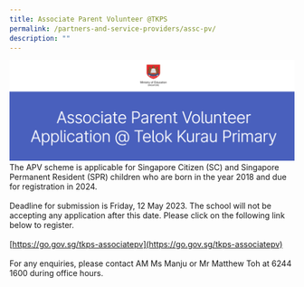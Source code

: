 ```yaml
---
title: Associate Parent Volunteer @TKPS
permalink: /partners-and-service-providers/assc-pv/
description: ""
---
```

![](/images/assc-pv.png)
<br>
The APV scheme is applicable for Singapore Citizen (SC) and Singapore Permanent Resident (SPR) children who are born in the year 2018 and due for registration in 2024.
<br>
<br>
Deadline for submission is Friday, 12 May 2023. The school will not be accepting any application after this date. Please click on the following link below to register.
<br>
<br>
[https://go.gov.sg/tkps-associatepv](https://go.gov.sg/tkps-associatepv)
<br>
<br>
For any enquiries, please contact AM Ms Manju or Mr Matthew Toh at 6244 1600 during office hours.